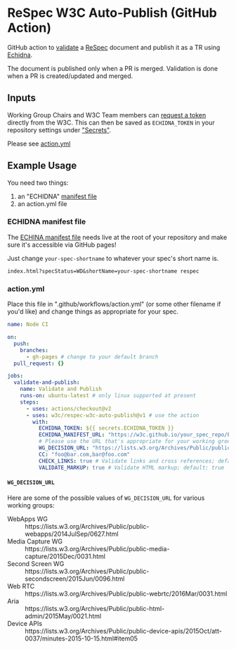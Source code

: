 # ReSpec W3C Auto-Publish (GitHub Action)

GitHub action to [validate](https://github.com/marcoscaceres/respec-validator) a [ReSpec](https://github.com/w3c/respec/) document and publish it as a TR using [Echidna](https://github.com/w3c/echidna/).

The document is published only when a PR is merged. Validation is done when a PR is created/updated and merged.

## Inputs
Working Group Chairs and W3C Team members can [request a token](https://www.w3.org/Web/publications/register) directly from the W3C. This can then be saved as `ECHIDNA_TOKEN` in your repository settings under ["Secrets"](https://user-images.githubusercontent.com/870154/81380287-f9579f80-914d-11ea-84bc-5707bff75dba.png). 

Please see [action.yml](action.yml)

## Example Usage

You need two things: 
 1. an "ECHIDNA" [manifest file](https://github.com/w3c/echidna/wiki/Preparing-your-document#manifest-file)
 2. an action.yml file

### ECHIDNA manifest file
The [ECHINA manifest file](https://github.com/w3c/echidna/wiki/Preparing-your-document#manifest-file) needs live at the root of your repository and make sure it's accessible via GitHub pages! 

Just change `your-spec-shortname` to whatever your spec's short name is. 

```
index.html?specStatus=WD&shortName=your-spec-shortname respec
```

### action.yml

Place this file in ".github/workflows/action.yml" (or some other filename if you'd like) and change things as appropriate for your spec.

``` yaml
name: Node CI

on:
  push:
    branches:
      - gh-pages # change to your default branch
  pull_request: {}

jobs:
  validate-and-publish:
    name: Validate and Publish
    runs-on: ubuntu-latest # only linux supported at present
    steps:
      - uses: actions/checkout@v2
      - uses: w3c/respec-w3c-auto-publish@v1 # use the action
        with:
          ECHIDNA_TOKEN: ${{ secrets.ECHIDNA_TOKEN }}
          ECHIDNA_MANIFEST_URL: "https://w3c.github.io/your_spec_repo/ECHIDNA"
          # Please use the URL that's appropriate for your working group!
          WG_DECISION_URL: "https://lists.w3.org/Archives/Public/public-webapps/2014JulSep/0627.html"
          CC: "foo@bar.com,bar@foo.com"
          CHECK_LINKS: true # Validate links and cross references; default: true
          VALIDATE_MARKUP: true # Validate HTML markup; default: true
```

#### `WG_DECISION_URL`

Here are some of the possible values of `WG_DECISION_URL` for various working groups:

<dl>
<dt>WebApps WG
<dd>https://lists.w3.org/Archives/Public/public-webapps/2014JulSep/0627.html
<dt>Media Capture WG
<dd>https://lists.w3.org/Archives/Public/public-media-capture/2015Dec/0031.html
<dt>Second Screen WG
<dd>https://lists.w3.org/Archives/Public/public-secondscreen/2015Jun/0096.html
<dt>Web RTC
<dd>https://lists.w3.org/Archives/Public/public-webrtc/2016Mar/0031.html
<dt>Aria
<dd>https://lists.w3.org/Archives/Public/public-html-admin/2015May/0021.html
<dt>Device APIs
<dd>https://lists.w3.org/Archives/Public/public-device-apis/2015Oct/att-0037/minutes-2015-10-15.html#item05
</dl>
